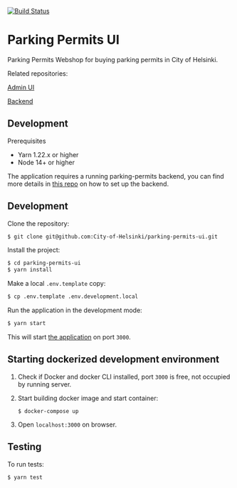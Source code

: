 [![Build Status](https://dev.azure.com/City-of-Helsinki/pysakoinnin-verkkokauppa/_apis/build/status/parking-permits-ui%20Test?repoName=City-of-Helsinki%2Fparking-permits-ui&branchName=develop)](https://dev.azure.com/City-of-Helsinki/pysakoinnin-verkkokauppa/_build/latest?definitionId=642&repoName=City-of-Helsinki%2Fparking-permits-ui&branchName=develop)
# Parking Permits UI

Parking Permits Webshop for buying parking permits in City of Helsinki.

Related repositories:

[Admin UI](https://github.com/City-of-Helsinki/parking-permits-admin-ui)

[Backend](https://github.com/City-of-Helsinki/parking-permits)

## Development

Prerequisites

- Yarn 1.22.x or higher
- Node 14+ or higher

The application requires a running parking-permits backend, you can find more details in [this repo](https://github.com/City-of-Helsinki/parking-permits) on how to set up the backend.

## Development

Clone the repository:

```bash
$ git clone git@github.com:City-of-Helsinki/parking-permits-ui.git
```

Install the project:

```bash
$ cd parking-permits-ui
$ yarn install
```

Make a local `.env.template` copy:

```bash
$ cp .env.template .env.development.local
```

Run the application in the development mode:

```bash
$ yarn start
```

This will start [the application](http://localhost:3000) on port `3000`.

## Starting dockerized development environment

1. Check if Docker and docker CLI installed, port `3000` is free, not occupied by running server.

2. Start building docker image and start container:
   ```
   $ docker-compose up
   ```
3. Open `localhost:3000` on browser.

## Testing

To run tests:

```
$ yarn test
```
